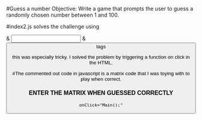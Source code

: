 #Guess a number
Objective: Write a game that prompts the user to guess a randomly chosen number between 1 and 100.

#index2.js solves the challenge using <form> & <input> & <button> tags

this was especially tricky. I solved the problem by triggering a function on click in the HTML.

#The commented out code in javascript is a matrix code that I was toying with to play when correct.

### ENTER THE MATRIX WHEN GUESSED CORRECTLY


```onClick="Main();"```


